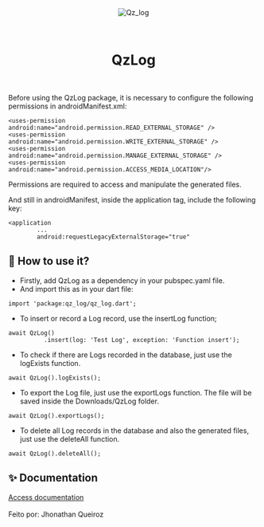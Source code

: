 <div align="center" id="top"> 
  <img src="./.github/app.gif" alt="Qz_log" />

  &#xa0;

</div>

<h1 align="center">QzLog</h1>



<br>

Before using the QzLog package, it is necessary to configure the following permissions in androidManifest.xml:

```
<uses-permission android:name="android.permission.READ_EXTERNAL_STORAGE" />
<uses-permission android:name="android.permission.WRITE_EXTERNAL_STORAGE" />
<uses-permission android:name="android.permission.MANAGE_EXTERNAL_STORAGE" />
<uses-permission android:name="android.permission.ACCESS_MEDIA_LOCATION"/>
```

Permissions are required to access and manipulate the generated files.

And still in androidManifest, inside the application tag, include the following key:

```
<application
        ...
        android:requestLegacyExternalStorage="true"
```


## :dart: How to use it? ##

- Firstly, add QzLog as a dependency in your pubspec.yaml file.
- And import this as in your dart file:

```
import 'package:qz_log/qz_log.dart';
```

- To insert or record a Log record, use the insertLog function;

```
await QzLog()
          .insert(log: 'Test Log', exception: 'Function insert');
```

- To check if there are Logs recorded in the database, just use the logExists function.

```
await QzLog().logExists();
```

- To export the Log file, just use the exportLogs function. The file will be saved inside the Downloads/QzLog folder.

```
await QzLog().exportLogs();
```

- To delete all Log records in the database and also the generated files, just use the deleteAll function.

```
await QzLog().deleteAll();
```

## :sparkles: Documentation ##
<a href="https://github.com/jhonathanqz" target="_blank">
Access documentation</a>
<br>
<br>
Feito por: Jhonathan Queiroz

